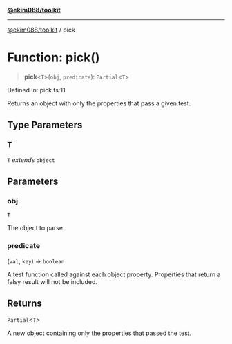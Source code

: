 [**@ekim088/toolkit**](../README.md)

---

[@ekim088/toolkit](../README.md) / pick

# Function: pick()

> **pick**\<`T`\>(`obj`, `predicate`): `Partial`\<`T`\>

Defined in: pick.ts:11

Returns an object with only the properties that pass a given test.

## Type Parameters

### T

`T` _extends_ `object`

## Parameters

### obj

`T`

The object to parse.

### predicate

(`val`, `key`) => `boolean`

A test function called against each object
property. Properties that return a falsy result will not be included.

## Returns

`Partial`\<`T`\>

A new object containing only the properties that passed the
test.
